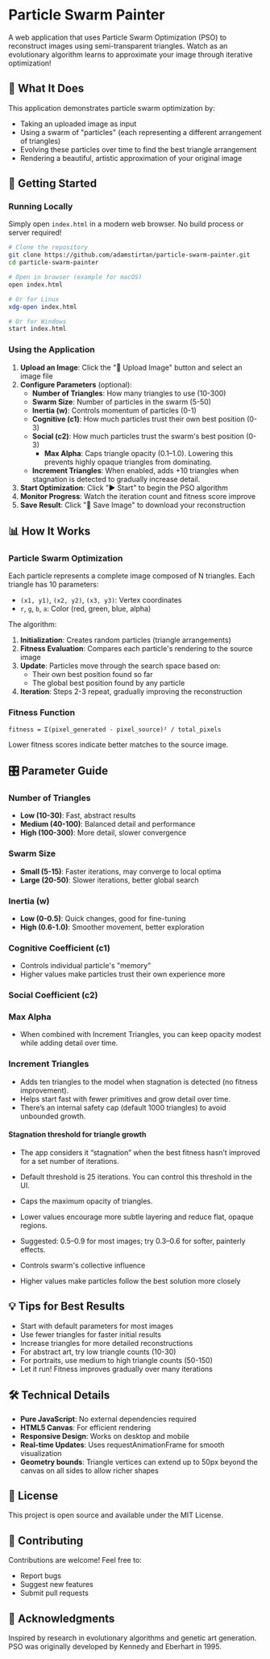 # Particle Swarm Painter

A web application that uses Particle Swarm Optimization (PSO) to reconstruct images using semi-transparent triangles. Watch as an evolutionary algorithm learns to approximate your image through iterative optimization!

## 🎨 What It Does

This application demonstrates particle swarm optimization by:

- Taking an uploaded image as input
- Using a swarm of "particles" (each representing a different arrangement of triangles)
- Evolving these particles over time to find the best triangle arrangement
- Rendering a beautiful, artistic approximation of your original image

## 🚀 Getting Started

### Running Locally

Simply open `index.html` in a modern web browser. No build process or server required!

```bash
# Clone the repository
git clone https://github.com/adamstirtan/particle-swarm-painter.git
cd particle-swarm-painter

# Open in browser (example for macOS)
open index.html

# Or for Linux
xdg-open index.html

# Or for Windows
start index.html
```

### Using the Application

1. **Upload an Image**: Click the "📁 Upload Image" button and select an image file
2. **Configure Parameters** (optional):
   - **Number of Triangles**: How many triangles to use (10-300)
   - **Swarm Size**: Number of particles in the swarm (5-50)
   - **Inertia (w)**: Controls momentum of particles (0-1)
   - **Cognitive (c1)**: How much particles trust their own best position (0-3)
   - **Social (c2)**: How much particles trust the swarm's best position (0-3)
     - **Max Alpha**: Caps triangle opacity (0.1–1.0). Lowering this prevents highly opaque triangles from dominating.
   - **Increment Triangles**: When enabled, adds +10 triangles when stagnation is detected to gradually increase detail.
3. **Start Optimization**: Click "▶ Start" to begin the PSO algorithm
4. **Monitor Progress**: Watch the iteration count and fitness score improve
5. **Save Result**: Click "💾 Save Image" to download your reconstruction

## 📊 How It Works

### Particle Swarm Optimization

Each particle represents a complete image composed of N triangles. Each triangle has 10 parameters:

- `(x1, y1)`, `(x2, y2)`, `(x3, y3)`: Vertex coordinates
- `r`, `g`, `b`, `a`: Color (red, green, blue, alpha)

The algorithm:

1. **Initialization**: Creates random particles (triangle arrangements)
2. **Fitness Evaluation**: Compares each particle's rendering to the source image
3. **Update**: Particles move through the search space based on:
   - Their own best position found so far
   - The global best position found by any particle
4. **Iteration**: Steps 2-3 repeat, gradually improving the reconstruction

### Fitness Function

```
fitness = Σ(pixel_generated - pixel_source)² / total_pixels
```

Lower fitness scores indicate better matches to the source image.

## 🎛️ Parameter Guide

### Number of Triangles

- **Low (10-30)**: Fast, abstract results
- **Medium (40-100)**: Balanced detail and performance
- **High (100-300)**: More detail, slower convergence

### Swarm Size

- **Small (5-15)**: Faster iterations, may converge to local optima
- **Large (20-50)**: Slower iterations, better global search

### Inertia (w)

- **Low (0-0.5)**: Quick changes, good for fine-tuning
- **High (0.6-1.0)**: Smoother movement, better exploration

### Cognitive Coefficient (c1)

- Controls individual particle's "memory"
- Higher values make particles trust their own experience more

### Social Coefficient (c2)

### Max Alpha

- When combined with Increment Triangles, you can keep opacity modest while adding detail over time.

### Increment Triangles

- Adds ten triangles to the model when stagnation is detected (no fitness improvement).
- Helps start fast with fewer primitives and grow detail over time.
- There’s an internal safety cap (default 1000 triangles) to avoid unbounded growth.

#### Stagnation threshold for triangle growth

- The app considers it “stagnation” when the best fitness hasn’t improved for a set number of iterations.
- Default threshold is 25 iterations. You can control this threshold in the UI.

- Caps the maximum opacity of triangles.
- Lower values encourage more subtle layering and reduce flat, opaque regions.
- Suggested: 0.5–0.9 for most images; try 0.3–0.6 for softer, painterly effects.

- Controls swarm's collective influence
- Higher values make particles follow the best solution more closely

## 💡 Tips for Best Results

- Start with default parameters for most images
- Use fewer triangles for faster initial results
- Increase triangles for more detailed reconstructions
- For abstract art, try low triangle counts (10-30)
- For portraits, use medium to high triangle counts (50-150)
- Let it run! Fitness improves gradually over many iterations

## 🛠️ Technical Details

- **Pure JavaScript**: No external dependencies required
- **HTML5 Canvas**: For efficient rendering
- **Responsive Design**: Works on desktop and mobile
- **Real-time Updates**: Uses requestAnimationFrame for smooth visualization
- **Geometry bounds**: Triangle vertices can extend up to 50px beyond the canvas on all sides to allow richer shapes

## 📝 License

This project is open source and available under the MIT License.

## 🤝 Contributing

Contributions are welcome! Feel free to:

- Report bugs
- Suggest new features
- Submit pull requests

## 🌟 Acknowledgments

Inspired by research in evolutionary algorithms and genetic art generation. PSO was originally developed by Kennedy and Eberhart in 1995.

